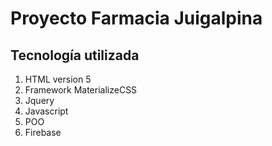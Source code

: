 # Proyecto Farmacia Juigalpina
## Tecnología utilizada
1. HTML version 5
2. Framework MaterializeCSS
3. Jquery
4. Javascript
5. POO
6. Firebase

